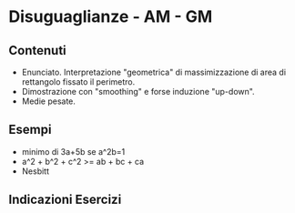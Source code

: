 # Disuguaglianze - AM - GM

## Contenuti

- Enunciato. Interpretazione "geometrica" di massimizzazione di area di rettangolo fissato il perimetro.
- Dimostrazione con "smoothing" e forse induzione "up-down".
- Medie pesate.

## Esempi

- minimo di 3a+5b se a^2b=1
- a^2 + b^2 + c^2 >= ab + bc + ca
- Nesbitt

## Indicazioni Esercizi
